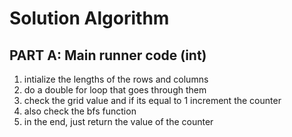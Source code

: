 # Solution Algorithm

## PART A: Main runner code (int)
1. intialize the lengths of the rows and columns
2. do a double for loop that goes through them
3. check the grid value and if its equal to 1 increment the counter
4. also check the bfs function
5. in the end, just return the value of the counter
